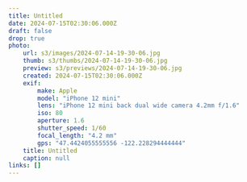 ```yaml
---
title: Untitled
date: 2024-07-15T02:30:06.000Z
draft: false
drop: true
photo:
    url: s3/images/2024-07-14-19-30-06.jpg
    thumb: s3/thumbs/2024-07-14-19-30-06.jpg
    preview: s3/previews/2024-07-14-19-30-06.jpg
    created: 2024-07-15T02:30:06.000Z
    exif:
        make: Apple
        model: "iPhone 12 mini"
        lens: "iPhone 12 mini back dual wide camera 4.2mm f/1.6"
        iso: 80
        aperture: 1.6
        shutter_speed: 1/60
        focal_length: "4.2 mm"
        gps: "47.4424055555556 -122.228294444444"
    title: Untitled
    caption: null
links: []
---
```

